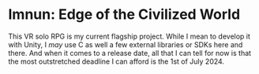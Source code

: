 # Imnun: Edge of the Civilized World

This VR solo RPG is my current flagship project. While I mean to develop it with Unity, I *may* use C as well a few external libraries or SDKs here and there. And when it comes to a release date, all that I can tell for now is that the most outstretched deadline I can afford is the 1st of July 2024.

